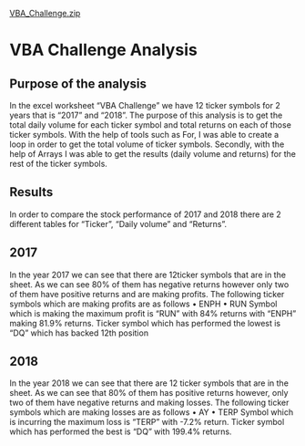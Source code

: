[VBA_Challenge.zip](https://github.com/aashvie21/VBA-Challenge/files/8308385/VBA_Challenge.zip)


# VBA Challenge Analysis
## Purpose of the analysis
In the excel worksheet “VBA Challenge” we have 12 ticker symbols for 2 years that is “2017” and “2018”. The purpose of this analysis is to get the total daily volume for each ticker symbol and total returns on each of those ticker symbols. With the help of tools such as For, I was able to create a loop in order to get the total volume of ticker symbols. Secondly, with the help of Arrays I was able to get the results (daily volume and returns) for the rest of the ticker symbols.

## Results
In order to compare the stock performance of 2017 and 2018 there are 2 different tables for “Ticker”, “Daily volume” and “Returns”. 
## 2017
In the year 2017 we can see that there are 12ticker symbols that are in the sheet. As we can see 80% of them has negative returns however only two of them have positive returns and are making profits. The following ticker symbols which are making profits are as follows
•	ENPH
•	RUN
Symbol which is making the maximum profit is “RUN” with 84% returns with “ENPH” making 81.9% returns. Ticker symbol which has performed the lowest is “DQ” which has backed 12th position 

## 2018
In the year 2018 we can see that there are 12 ticker symbols that are in the sheet. As we can see that 80% of them has positive returns however, only two of them have negative returns and making losses. The following ticker symbols which are making losses are as follows
•	AY
•	TERP
Symbol which is incurring the maximum loss is “TERP” with -7.2% return. Ticker symbol which has performed the best is “DQ” with 199.4% returns. 
